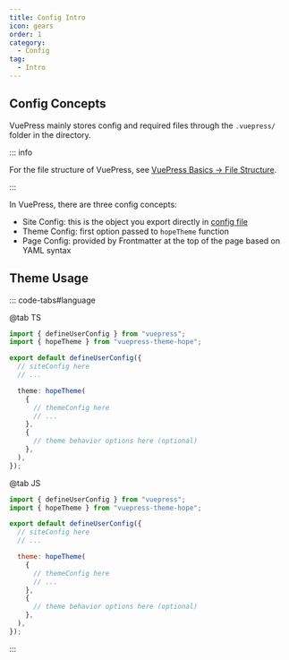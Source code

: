 ```yaml
---
title: Config Intro
icon: gears
order: 1
category:
  - Config
tag:
  - Intro
---
```


## Config Concepts

VuePress mainly stores config and required files through the `.vuepress/` folder in the directory.

::: info

For the file structure of VuePress, see [VuePress Basics → File Structure](../cookbook/vuepress/file.md).

:::

In VuePress, there are three config concepts:

- Site Config: this is the object you export directly in [config file](../cookbook/vuepress/config.md#config-file)
- Theme Config: first option passed to `hopeTheme` function
- Page Config: provided by Frontmatter at the top of the page based on YAML syntax

## Theme Usage

::: code-tabs#language

@tab TS

```ts title=".vuepress/config.ts"
import { defineUserConfig } from "vuepress";
import { hopeTheme } from "vuepress-theme-hope";

export default defineUserConfig({
  // siteConfig here
  // ...

  theme: hopeTheme(
    {
      // themeConfig here
      // ...
    },
    {
      // theme behavior options here (optional)
    },
  ),
});
```

@tab JS

```js title=".vuepress/config.js"
import { defineUserConfig } from "vuepress";
import { hopeTheme } from "vuepress-theme-hope";

export default defineUserConfig({
  // siteConfig here
  // ...

  theme: hopeTheme(
    {
      // themeConfig here
      // ...
    },
    {
      // theme behavior options here (optional)
    },
  ),
});
```

:::
